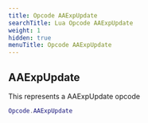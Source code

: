 ```yaml
---
title: Opcode AAExpUpdate
searchTitle: Lua Opcode AAExpUpdate
weight: 1
hidden: true
menuTitle: Opcode AAExpUpdate
---
```

## AAExpUpdate

This represents a AAExpUpdate opcode
```lua
Opcode.AAExpUpdate
```